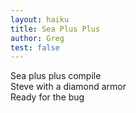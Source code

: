 ```yaml
---
layout: haiku
title: Sea Plus Plus
author: Greg
test: false
---
```


Sea plus plus compile<br>
Steve with a diamond armor<br>
Ready for the bug<br>


